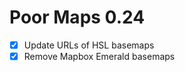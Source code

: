 Poor Maps 0.24
==============

* [x] Update URLs of HSL basemaps
* [x] Remove Mapbox Emerald basemaps
